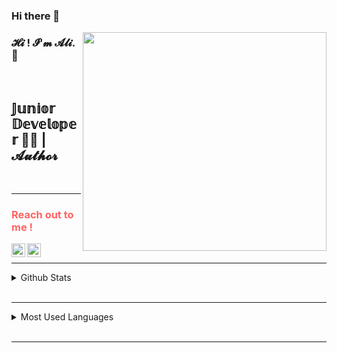 ### Hi there 👋
<img src="https://media4.giphy.com/media/SWoSkN6DxTszqIKEqv/giphy.gif?cid=ecf05e470nqtw5vvjawizca07owxkjyb2k8bgrsl271ilz6b&rid=giphy.gif&ct=g" align="right" width="390" height="350">

### 𝓗𝓲 ! 𝓘'𝓶 𝓐𝓵𝓲. :raised_hands:
<br>

## 𝕁𝕦𝕟𝕚𝕠𝕣 𝔻𝕖𝕧𝕖𝕝𝕠𝕡𝕖𝕣 🧙‍♂️ | 𝓐𝓾𝓽𝓱𝓸𝓻

<br>
<hr>

### <font color="FF6363"> Reach out to me ! </font>


[<img width="22" src="https://unpkg.com/simple-icons@v4/
icons/twitter.svg" align="left" />][twitter]
[<img width="22" src="https://unpkg.com/simple-icons@v4/
icons/linkedin.svg" align="left" />][linkedin]




[twitter]: https://twitter.com/alikarabyk2 
[linkedin]: https://www.linkedin.com/in/ali-karab%C4%B1y%C4%B1k-8b2414224/




<br>
<hr>


<details>
<summary>Github Stats</summary>
<img src="https://github-readme-stats.vercel.app/api?
username=alikarabyk" >
</details>


<br>
<hr>

<details>
<summary>Most Used Languages</summary>
<img src="https://github-readme-stats.vercel.app/api/top-langs/?username=alikarabyk&layout=compact
" >
</details>

<br>
<hr>

